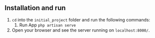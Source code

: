 ## Installation and run

1. `cd` into the `initial_project` folder and run the following commands:
    1. Run App `php artisan serve`
2. Open your browser and see the server running on `localhost:8000/`.

